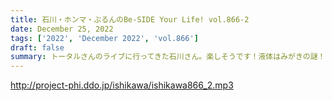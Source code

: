 ```yaml
---
title: 石川・ホンマ・ぶるんのBe-SIDE Your Life! vol.866-2
date: December 25, 2022
tags: ['2022', 'December 2022', 'vol.866']
draft: false
summary: トータルさんのライブに行ってきた石川さん。楽しそうです！液体はみがきの謎！
---
```


http://project-phi.ddo.jp/ishikawa/ishikawa866_2.mp3
